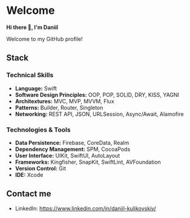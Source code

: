 # Welcome

**Hi there 👋, I'm Daniil**

Welcome to my GitHub profile!

## **Stack**  
### **Technical Skills**
- **Language:** Swift  
- **Software Design Principles:** OOP, POP, SOLID, DRY, KISS, YAGNI  
- **Architextures:** MVC, MVP, MVVM, Flux 
- **Patterns:** Builder, Router, Singleton  
- **Networking:** REST API, JSON, URLSession, Async/Await, Alamofire  
### **Technologies & Tools**
- **Data Persistence:** Firebase, CoreData, Realm  
- **Dependency Management:** SPM, CocoaPods  
- **User Interface:** UIKit, SwiftUI, AutoLayout  
- **Frameworks:** Kingfisher, SnapKit, SwiftLint, AVFoundation  
- **Version Control:** Git  
- **IDE:** Xcode  

## Contact me

- LinkedIn: https://www.linkedin.com/in/daniil-kulikovskiy/
